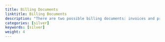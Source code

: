 ```yaml
---
title: Billing Documents
linktitle: Billing Documents
description: "There are two possible billing documents: invoices and proformas."
categories: [silver]
keywords: [silver]
weight: 4
---
```

